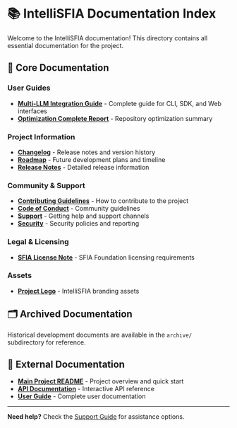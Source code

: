 # 📚 IntelliSFIA Documentation Index

Welcome to the IntelliSFIA documentation! This directory contains all essential documentation for the project.

## 📖 **Core Documentation**

### **User Guides**
- **[Multi-LLM Integration Guide](MULTI_LLM_INTEGRATION_GUIDE.md)** - Complete guide for CLI, SDK, and Web interfaces
- **[Optimization Complete Report](OPTIMIZATION_COMPLETE.md)** - Repository optimization summary

### **Project Information**
- **[Changelog](CHANGELOG.md)** - Release notes and version history
- **[Roadmap](ROADMAP.md)** - Future development plans and timeline
- **[Release Notes](RELEASE_NOTES.md)** - Detailed release information

### **Community & Support**
- **[Contributing Guidelines](CONTRIBUTING.md)** - How to contribute to the project
- **[Code of Conduct](CODE_OF_CONDUCT.md)** - Community guidelines
- **[Support](SUPPORT.md)** - Getting help and support channels
- **[Security](SECURITY.md)** - Security policies and reporting

### **Legal & Licensing**
- **[SFIA License Note](SFIA_LICENSE_NOTE)** - SFIA Foundation licensing requirements

### **Assets**
- **[Project Logo](sfia.png)** - IntelliSFIA branding assets

## 🗂️ **Archived Documentation**

Historical development documents are available in the `archive/` subdirectory for reference.

## 🔗 **External Documentation**

- **[Main Project README](../README.md)** - Project overview and quick start
- **[API Documentation](https://docs.intellisfia.com/api)** - Interactive API reference
- **[User Guide](https://docs.intellisfia.com/user-guide)** - Complete user documentation

---

**Need help?** Check the [Support Guide](SUPPORT.md) for assistance options.